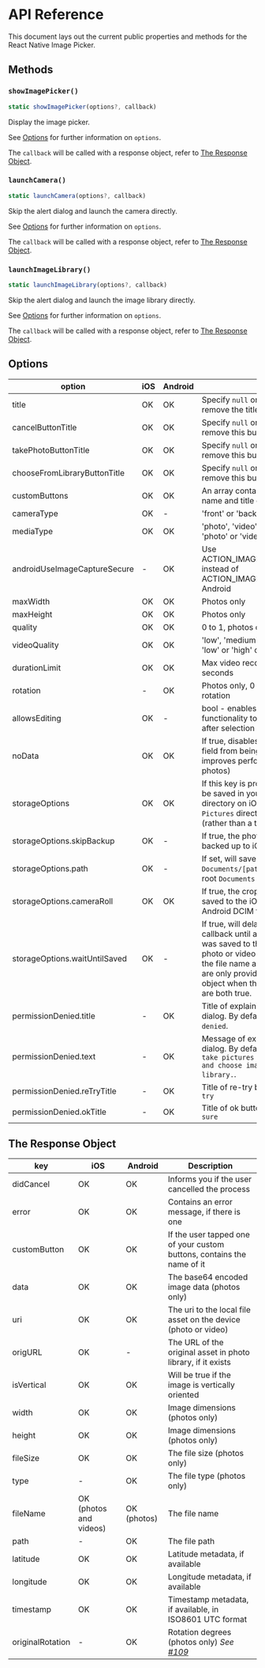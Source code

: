 # API Reference

This document lays out the current public properties and methods for the React Native Image Picker.

## Methods

### `showImagePicker()`

```js
static showImagePicker(options?, callback)
```

Display the image picker.

See [Options](#options) for further information on `options`.

The `callback` will be called with a response object, refer to [The Response Object](#the-response-object).

### `launchCamera()`

```js
static launchCamera(options?, callback)
```

Skip the alert dialog and launch the camera directly.

See [Options](#options) for further information on `options`.

The `callback` will be called with a response object, refer to [The Response Object](#the-response-object).

### `launchImageLibrary()`

```js
static launchImageLibrary(options?, callback)
```

Skip the alert dialog and launch the image library directly.

See [Options](#options) for further information on `options`.

The `callback` will be called with a response object, refer to [The Response Object](#the-response-object).

## Options

| option                        | iOS | Android | Info                                                                                                                                                                                                                                                                 |
| ----------------------------- | --- | ------- | -------------------------------------------------------------------------------------------------------------------------------------------------------------------------------------------------------------------------------------------------------------------- |
| title                         | OK  | OK      | Specify `null` or empty string to remove the title                                                                                                                                                                                                                   |
| cancelButtonTitle             | OK  | OK      | Specify `null` or empty string to remove this button                                                                                                                                                                                                                 |
| takePhotoButtonTitle          | OK  | OK      | Specify `null` or empty string to remove this button                                                                                                                                                                                                                 |
| chooseFromLibraryButtonTitle  | OK  | OK      | Specify `null` or empty string to remove this button                                                                                                                                                                                                                 |
| customButtons                 | OK  | OK      | An array containing objects with the name and title of buttons                                                                                                                                                                                                       |
| cameraType                    | OK  | -       | 'front' or 'back'                                                                                                                                                                                                                                                    |
| mediaType                     | OK  | OK      | 'photo', 'video', or 'mixed' on iOS, 'photo' or 'video' on Android                                                                                                                                                                                                   |
| androidUseImageCaptureSecure  | -   | OK      | Use ACTION_IMAGE_CAPTURE_SECURE instead of ACTION_IMAGE_CAPTURE on Android                                                                                                                                                                                           |
| maxWidth                      | OK  | OK      | Photos only                                                                                                                                                                                                                                                          |
| maxHeight                     | OK  | OK      | Photos only                                                                                                                                                                                                                                                          |
| quality                       | OK  | OK      | 0 to 1, photos only                                                                                                                                                                                                                                                  |
| videoQuality                  | OK  | OK      | 'low', 'medium', or 'high' on iOS, 'low' or 'high' on Android                                                                                                                                                                                                        |
| durationLimit                 | OK  | OK      | Max video recording time, in seconds                                                                                                                                                                                                                                 |
| rotation                      | -   | OK      | Photos only, 0 to 360 degrees of rotation                                                                                                                                                                                                                            |
| allowsEditing                 | OK  | -       | bool - enables built-in iOS functionality to resize the image after selection                                                                                                                                                                                        |
| noData                        | OK  | OK      | If true, disables the base64 `data` field from being generated (greatly improves performance on large photos)                                                                                                                                                        |
| storageOptions                | OK  | OK      | If this key is provided, the image will be saved in your app's `Documents` directory on iOS, or your app's `Pictures` directory on Android (rather than a temporary directory)                                                                                       |
| storageOptions.skipBackup     | OK  | -       | If true, the photo will NOT be backed up to iCloud                                                                                                                                                                                                                   |
| storageOptions.path           | OK  | -      | If set, will save the image at `Documents/[path]/` rather than the root `Documents`
| storageOptions.cameraRoll     | OK  | OK      | If true, the cropped photo will be saved to the iOS Camera Roll or Android DCIM folder.                                                                                                                                                                              |
| storageOptions.waitUntilSaved | OK  | -       | If true, will delay the response callback until after the photo/video was saved to the Camera Roll. If the photo or video was just taken, then the file name and timestamp fields are only provided in the response object when this AND `cameraRoll` are both true. |
| permissionDenied.title        | -   | OK      | Title of explaining permissions dialog. By default `Permission denied`.                                                                                                                                                                                              |
| permissionDenied.text         | -   | OK      | Message of explaining permissions dialog. By default `To be able to take pictures with your camera and choose images from your library.`.                                                                                                                            |
| permissionDenied.reTryTitle   | -   | OK      | Title of re-try button. By default `re-try`                                                                                                                                                                                                                          |
| permissionDenied.okTitle      | -   | OK      | Title of ok button. By default `I'm sure`                                                                                                                                                                                                                            |

## The Response Object

| key              | iOS                    | Android     | Description                                                            |
| ---------------- | ---------------------- | ----------- | ---------------------------------------------------------------------- |
| didCancel        | OK                     | OK          | Informs you if the user cancelled the process                          |
| error            | OK                     | OK          | Contains an error message, if there is one                             |
| customButton     | OK                     | OK          | If the user tapped one of your custom buttons, contains the name of it |
| data             | OK                     | OK          | The base64 encoded image data (photos only)                            |
| uri              | OK                     | OK          | The uri to the local file asset on the device (photo or video)         |
| origURL          | OK                     | -           | The URL of the original asset in photo library, if it exists           |
| isVertical       | OK                     | OK          | Will be true if the image is vertically oriented                       |
| width            | OK                     | OK          | Image dimensions (photos only)                                         |
| height           | OK                     | OK          | Image dimensions (photos only)                                         |
| fileSize         | OK                     | OK          | The file size (photos only)                                            |
| type             | -                      | OK          | The file type (photos only)                                            |
| fileName         | OK (photos and videos) | OK (photos) | The file name                                                          |
| path             | -                      | OK          | The file path                                                          |
| latitude         | OK                     | OK          | Latitude metadata, if available                                        |
| longitude        | OK                     | OK          | Longitude metadata, if available                                       |
| timestamp        | OK                     | OK          | Timestamp metadata, if available, in ISO8601 UTC format                |
| originalRotation | -                      | OK          | Rotation degrees (photos only) _See [#109](/../../issues/199)_         |
